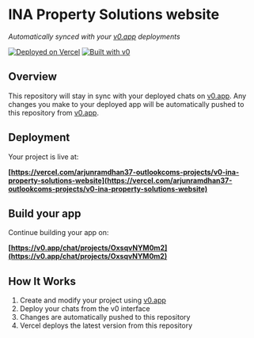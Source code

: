 # INA Property Solutions website

*Automatically synced with your [v0.app](https://v0.app) deployments*

[![Deployed on Vercel](https://img.shields.io/badge/Deployed%20on-Vercel-black?style=for-the-badge&logo=vercel)](https://vercel.com/arjunramdhan37-outlookcoms-projects/v0-ina-property-solutions-website)
[![Built with v0](https://img.shields.io/badge/Built%20with-v0.app-black?style=for-the-badge)](https://v0.app/chat/projects/OxsqvNYM0m2)

## Overview

This repository will stay in sync with your deployed chats on [v0.app](https://v0.app).
Any changes you make to your deployed app will be automatically pushed to this repository from [v0.app](https://v0.app).

## Deployment

Your project is live at:

**[https://vercel.com/arjunramdhan37-outlookcoms-projects/v0-ina-property-solutions-website](https://vercel.com/arjunramdhan37-outlookcoms-projects/v0-ina-property-solutions-website)**

## Build your app

Continue building your app on:

**[https://v0.app/chat/projects/OxsqvNYM0m2](https://v0.app/chat/projects/OxsqvNYM0m2)**

## How It Works

1. Create and modify your project using [v0.app](https://v0.app)
2. Deploy your chats from the v0 interface
3. Changes are automatically pushed to this repository
4. Vercel deploys the latest version from this repository